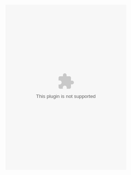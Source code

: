 <embed src="//music.163.com/style/swf/widget.swf?sid=791955387&type=4&auto=1&width=310&height=430" width="330" height="450"  allowNetworking="all"></embed>
